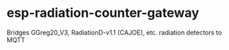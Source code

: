 # esp-radiation-counter-gateway
Bridges GGreg20_V3, RadiationD-v1.1 (CAJOE), etc. radiation detectors to MQTT
